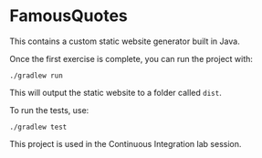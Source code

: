 # FamousQuotes

This contains a custom static website generator built in Java.

Once the first exercise is complete, you can run the project with:

```
./gradlew run
```

This will output the static website to a folder called `dist`.

To run the tests, use:

```
./gradlew test
```

This project is used in the Continuous Integration lab session.